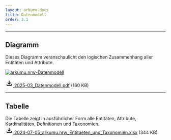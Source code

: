 ```yaml
---
layout: arkumu-docs
title: Datenmodell
order: 3.1
---
```


---

## Diagramm
Dieses Diagramm veranschaulicht den logischen Zusammenhang aller Entitäten und Attribute.

[![arkumu.nrw-Datenmodell](/assets/images/2025-03_Datenmodell.png 'Dieses Diagramm veranschaulicht den logischen Zusammenhang aller Entitäten und Felder.')](/assets/images/2025-03_Datenmodell.png)

[<svg class="download-icon" xmlns="https://www.w3.org/2000/svg" height="24" viewBox="0 -960 960 960" width="24"><path d="M480-320 280-520l56-58 104 104v-326h80v326l104-104 56 58-200 200ZM240-160q-33 0-56.5-23.5T160-240v-120h80v120h480v-120h80v120q0 33-23.5 56.5T720-160H240Z"/></svg> 2025-03_Datenmodell.pdf](/assets/documents/2025-03_Datenmodell.pdf) (160 KB)

---

## Tabelle
Die Tabelle zeigt in ausführlicher Form alle Entitäten, Attribute, Kardinalitäten, Definitionen und Taxonomien.\
[<svg class="download-icon" xmlns="https://www.w3.org/2000/svg" height="24" viewBox="0 -960 960 960" width="24"><path d="M480-320 280-520l56-58 104 104v-326h80v326l104-104 56 58-200 200ZM240-160q-33 0-56.5-23.5T160-240v-120h80v120h480v-120h80v120q0 33-23.5 56.5T720-160H240Z"/></svg> 2024-07-05_arkumu.nrw_Entitaeten_und_Taxonomien.xlsx](/assets/documents/2024-07-05_arkumu.nrw_Entitaeten_und_Taxonomien.xlsx) (344 KB)